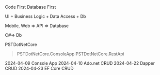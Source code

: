 Code First
Database First

UI + Business Logic + Data Access + Db

Mobile, Web => API => Database

C#=> Db

PSTDotNetCore
>PSTDotNetCore.ConsoleApp
>PSTDotNetCore.RestApi

2024-04-09 Console App
2024-04-10 Ado.net CRUD
2024-04-22 Dapper CRUD
2024-04-23 EF Core CRUD